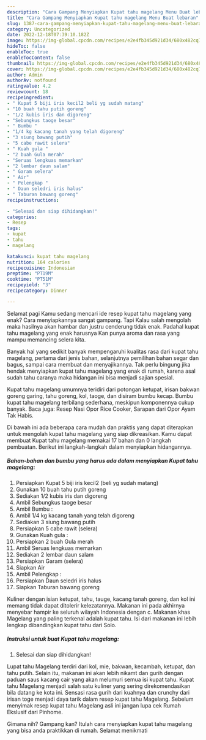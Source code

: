 ```yaml
---
description: "Cara Gampang Menyiapkan Kupat tahu magelang Menu Buat lebaran"
title: "Cara Gampang Menyiapkan Kupat tahu magelang Menu Buat lebaran"
slug: 1387-cara-gampang-menyiapkan-kupat-tahu-magelang-menu-buat-lebaran
category: Uncategorized
date: 2022-12-18T07:39:10.182Z
image: https://img-global.cpcdn.com/recipes/e2e4fb345d921d34/680x482cq70/kupat-tahu-magelang-foto-resep-utama.jpg
hideToc: false
enableToc: true
enableTocContent: false
thumbnail: https://img-global.cpcdn.com/recipes/e2e4fb345d921d34/680x482cq70/kupat-tahu-magelang-foto-resep-utama.jpg
cover: https://img-global.cpcdn.com/recipes/e2e4fb345d921d34/680x482cq70/kupat-tahu-magelang-foto-resep-utama.jpg
author: Admin
authorAv: notfound
ratingvalue: 4.2
reviewcount: 18
recipeingredient:
- " Kupat 5 biji iris kecil2 beli yg sudah matang"
- "10 buah tahu putih goreng"
- "1/2 kubis iris dan digoreng"
- "Sebungkus taoge besar"
- " Bumbu "
- "1/4 kg kacang tanah yang telah digoreng"
- "3 siung bawang putih"
- "5 cabe rawit selera"
- " Kuah gula "
- "2 buah Gula merah"
- "Seruas lengkuas memarkan"
- "2 lembar daun salam"
- " Garam selera"
- " Air"
- " Pelengkap "
- " Daun seledri iris halus"
- " Taburan bawang goreng"
recipeinstructions:

- "Selesai dan siap dihidangkan!"
categories:
- Resep
tags:
- kupat
- tahu
- magelang

katakunci: kupat tahu magelang 
nutrition: 164 calories
recipecuisine: Indonesian
preptime: "PT19M"
cooktime: "PT51M"
recipeyield: "3"
recipecategory: Dinner

---
```



Selamat pagi Kamu sedang mencari ide resep kupat tahu magelang yang enak? Cara menyiapkannya sangat gampang. Tapi Kalau salah mengolah maka hasilnya akan hambar dan justru cenderung tidak enak. Padahal kupat tahu magelang yang enak harusnya Kan punya aroma dan rasa yang mampu memancing selera kita.


Banyak hal yang sedikit banyak mempengaruhi kualitas rasa dari kupat tahu magelang, pertama dari jenis bahan, selanjutnya pemilihan bahan segar dan bagus, sampai cara membuat dan menyajikannya. Tak perlu bingung jika hendak menyiapkan kupat tahu magelang yang enak di rumah, karena asal sudah tahu caranya maka hidangan ini bisa menjadi sajian spesial.

Kupat tahu magelang umumnya teridiri dari potongan ketupat, irisan bakwan goreng garing, tahu goreng, kol, taoge, dan disiram bumbu kecap. Bumbu kupat tahu magelang terbilang sederhana, meskipun komponennya cukup banyak. Baca juga: Resep Nasi Opor Rice Cooker, Sarapan dari Opor Ayam Tak Habis.


Di bawah ini ada beberapa cara mudah dan praktis yang dapat diterapkan untuk mengolah kupat tahu magelang yang siap dikreasikan. Kamu dapat membuat Kupat tahu magelang memakai 17 bahan dan 0 langkah pembuatan. Berikut ini langkah-langkah dalam menyiapkan hidangannya.

<!--inarticleads1-->

##### Bahan-bahan dan bumbu yang harus ada dalam menyiapkan Kupat tahu magelang:

1. Persiapkan  Kupat 5 biji iris kecil2 (beli yg sudah matang)
1. Gunakan 10 buah tahu putih goreng
1. Sediakan 1/2 kubis iris dan digoreng
1. Ambil Sebungkus taoge besar
1. Ambil  Bumbu :
1. Ambil 1/4 kg kacang tanah yang telah digoreng
1. Sediakan 3 siung bawang putih
1. Persiapkan 5 cabe rawit (selera)
1. Gunakan  Kuah gula :
1. Persiapkan 2 buah Gula merah
1. Ambil Seruas lengkuas memarkan
1. Sediakan 2 lembar daun salam
1. Persiapkan  Garam (selera)
1. Siapkan  Air
1. Ambil  Pelengkap :
1. Persiapkan  Daun seledri iris halus
1. Siapkan  Taburan bawang goreng


Kuliner dengan isian ketupat, tahu, tauge, kacang tanah goreng, dan kol ini memang tidak dapat ditolerir kelezatannya. Makanan ini pada akhirnya menyebar hampir ke seluruh wilayah Indonesia dengan c. Makanan khas Magelang yang paling terkenal adalah kupat tahu. Isi dari makanan ini lebih lengkap dibandingkan kupat tahu dari Solo. 

<!--inarticleads2-->

##### Instruksi untuk buat Kupat tahu magelang:


1. Selesai dan siap dihidangkan!

Lupat tahu Magelang terdiri dari kol, mie, bakwan, kecambah, ketupat, dan tahu putih. Selain itu, makanan ini akan lebih nikamt dan gurih dengan paduan saus kacang cair yang akan melumuri semua isi kupat tahu. Kupat tahu Magelang menjadi salah satu kuliner yang sering direkomendasikan bila datang ke kota ini. Sensasi rasa gurih dari kuahnya dan crunchy dari irisan toge menjadi daya tarik dalam resep kupat tahu Magelang. Sebelum menyimak resep kupat tahu Magelang asli ini jangan lupa cek Rumah Ekslusif dari Pinhome. 

Gimana nih? Gampang kan? Itulah cara menyiapkan kupat tahu magelang yang bisa anda praktikkan di rumah. Selamat menikmati

